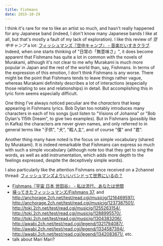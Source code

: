 ```yaml
---
title: Fishmans
date: 2015-10-29
---
```


I think it's rare for me to like an artist so much, and hasn't really happened for any Japanese band (indeed, I don't know many Japanese bands I like at all, but that's mostly a fault of my lack of exploration).
I like this review of *空中キャンプ* a lot: [フィッシュマンズ『空中キャンプ』 - 音楽だいすきクラブ](http://ongakudaisukiclub.hateblo.jp/entry/2014/04/13/183000).
Indeed, when one starts thinking of "日常の「無意味さ」", it does become apparent that Fishmans has quite a lot in common with the novels of Murakami, although it's not clear to me why Murakami is much more popular in Japan and the rest of the world than, say, Fishmans.
In terms of the expression of this emotion, I don't think Fishmans is any worse.
There might be the point that Fishmans tends to leave things rather vague, whereas Murakami definitely describes a lot of interactions (especially those relating to sex and relationships) in detail.
But accomplishing this in lyric form seems especially difficult.

One thing I've always noticed peculiar are the *characters* that keep appearing in Fishmans lyrics.
Bob Dylan too notably introduces many characters in each of his songs (just listen to "Visions of Johanna" or "Bob Dylan's 115th Dream", to give two examples).
But in Fishmans (possibly like in Kafka) the characters are never given names, and only referred to in general terms like "子供", "犬", "暇人主", and of course "僕" and "君".

Another thing many have noted is the focus on simple vocabulary (shared by Murakami).
It *is* indeed remarkable that Fishmans can express so much with such a simple vocabulary (although note too that they get to *sing* the words, as well as add instrumentation, which adds more depth to the feelings expressed, despite the deceptively simple words).

I also particularly like the attention Fishmans once received on a 2channel thread: [フィッシュマンズよりいいバンドって世界にいるの？](http://awabi.2ch.net/test/read.cgi/mesaloon/1151510576/)

- [Fishmans『宇宙 日本 世田谷』 - 私は流行、あなたは世間](http://popscene.hatenablog.com/entry/2015/06/23/174329)
- [帰ってきたフィッシュマンズ/Fishmans 37](http://awabi.2ch.net/test/read.cgi/legend/1321794087/), and <http://anchorage.2ch.net/test/read.cgi/musicjg/1216469597/>, <http://anchorage.2ch.net/test/read.cgi/musicjg/1237387501/>, <http://toki.2ch.net/test/read.cgi/musicjg/1255263154/>, <http://toki.2ch.net/test/read.cgi/musicjg/1288995570/>, <http://toki.2ch.net/test/read.cgi/musicjg/1304383206/>, <http://awabi.2ch.net/test/read.cgi/legend/1321794087/>, <http://awabi.2ch.net/test/read.cgi/legend/1334587394/>, <http://awabi.2ch.net/test/read.cgi/legend/1342083671/>, etc.
- talk about Mari Mari?
